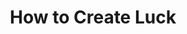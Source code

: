 ---
title: How to Create Luck
layout: bookmark
tags:
  - Self
description: Your entire worldview changes when you realize you can *create luck*. 
link: https://www.swyx.io/create-luck
share:
---